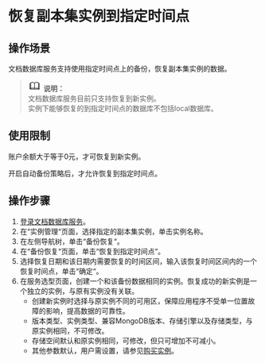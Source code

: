 # 恢复副本集实例到指定时间点<a name="dds_03_0064"></a>

## 操作场景<a name="section20967309195347"></a>

文档数据库服务支持使用指定时间点上的备份，恢复副本集实例的数据。

>![](public_sys-resources/icon-note.gif) **说明：**   
>文档数据库服务目前只支持恢复到新实例。  
>实例下能够恢复的到指定时间点的数据库不包括local数据库。  

## 使用限制<a name="section09264517127"></a>

账户余额大于等于0元，才可恢复到新实例。

开启自动备份策略后，才允许恢复到指定时间点。

## 操作步骤<a name="section15204114545517"></a>

1.  [登录文档数据库服务](https://support.huaweicloud.com/qs-dds/dds_02_0043.html)。
2.  在“实例管理“页面，选择指定的副本集实例，单击实例名称。
3.  在左侧导航树，单击“备份恢复“。
4.  在“备份恢复“页面，单击“恢复到指定时间点“。
5.  选择恢复日期和该日期内需要恢复的时间区间，输入该恢复时间区间内的一个恢复时间点，单击“确定“。
6.  在服务选型页面，创建一个和该备份数据相同的实例。恢复成功的新实例是一个独立的实例，与原有实例没有关联。
    -   创建新实例时选择与原实例不同的可用区，保障应用程序不受单一位置故障的影响，提高数据的可靠性。
    -   版本类型、实例类型、兼容MongoDB版本、存储引擎以及存储类型，与原实例相同，不可修改。
    -   存储空间默认和原实例相同，可修改，但只可增加不可减小。
    -   其他参数默认，用户需设置，请参见[购买实例](https://support.huaweicloud.com/qs-dds/dds_02_0012.html)。


